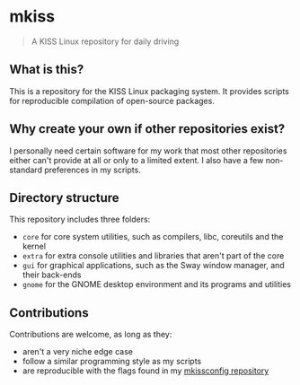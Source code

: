 # mkiss

> A KISS Linux repository for daily driving

## What is this?

This is a repository for the KISS Linux packaging system. It provides scripts
for reproducible compilation of open-source packages.

## Why create your own if other repositories exist?

I personally need certain software for my work that most other repositories
either can't provide at all or only to a limited extent. I also have a few
non-standard preferences in my scripts.

## Directory structure

This repository includes three folders:

- `core` for core system utilities, such as compilers, libc, coreutils and the kernel
- `extra` for extra console utilities and libraries that aren't part of the core
- `gui` for graphical applications, such as the Sway window manager, and their back-ends
- `gnome` for the GNOME desktop environment and its programs and utilities

## Contributions

Contributions are welcome, as long as they:

- aren't a very niche edge case
- follow a similar programming style as my scripts
- are reproducible with the flags found in my [mkissconfig repository](https://github.com/mdartmann/mkissconfig)
